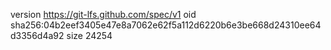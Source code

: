 version https://git-lfs.github.com/spec/v1
oid sha256:04b2eef3405e47e8a7062e62f5a112d6220b6e3be668d24310ee64d3356d4a92
size 24254
